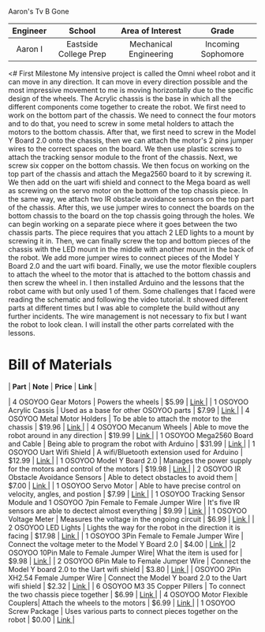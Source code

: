 Aaron's Tv B Gone 
<!---Replace this text with a brief description (2-3 sentences) of your project. This description should draw the reader in and make them interested in what you've built. You can include what the biggest challenges, takeaways, and triumphs from completing the project were. As you complete your portfolio, remember your audience is less familiar than you are with all that your project entails!-->

| **Engineer** | **School** | **Area of Interest** | **Grade** |
|:--:|:--:|:--:|:--:|
| Aaron I | Eastside College Prep | Mechanical Engineering | Incoming Sophomore 

<!---**Replace the BlueStamp logo below with an image of yourself and your completed project. Follow the guide [here](https://tomcam.github.io/least-github-pages/adding-images-github-pages-site.html) if you need help.**

![Headstone Image](logo.svg)-->
  
<!---# Final Milestone
For your final milestone, explain the outcome of your project. Key details to include are:
- What you've accomplished since your previous milestone
- What your biggest challenges and triumphs were at BSE
- A summary of key topics you learned about
- What you hope to learn in the future after everything you've learned at BSE

**Don't forget to replace the text below with the embedding for your milestone video. Go to Youtube, click Share -> Embed, and copy and paste the code to replace what's below.**-->

<!---iframe width="560" height="315" src="https://www.youtube.com/embed/F7M7imOVGug" title="YouTube video player" frameborder="0" allow="accelerometer; autoplay; clipboard-write; encrypted-media; gyroscope; picture-in-picture; web-share" allowfullscreen--><!---/iframe-->

<!---# Second Milestone
For your second milestone, explain what you've worked on since your previous milestone. You can highlight:
- Technical details of what you've accomplished and how they contribute to the final goal
- What has been surprising about the project so far
- Previous challenges you faced that you overcame
- What needs to be completed before your final milestone 

**Don't forget to replace the text below with the embedding for your milestone video. Go to Youtube, click Share -> Embed, and copy and paste the code to replace what's below.**-->

<!---iframe width="560" height="315" src="https://www.youtube.com/embed/y3VAmNlER5Y" title="YouTube video player" frameborder="0" allow="accelerometer; autoplay; clipboard-write; encrypted-media; gyroscope; picture-in-picture; web-share" allowfullscreen--><!---/iframe-->

<# First Milestone
My intensive project is called the Omni wheel robot and it can move in any direction. It can move in every direction possible and the most impressive movement to me is moving horizontally due to the specific design of the wheels. The Acrylic chassis is the base in which all the different components come together to create the robot. We first need to work on the bottom part of the chassis. We need to connect the four motors and to do that, you need to screw in some metal holders to attach the motors to the bottom chassis. After that, we first need to screw in the Model Y Board 2.0 onto the chassis, then we can attach the motor's 2 pins jumper wires to the correct spaces on the board. We then use plastic screws to attach the tracking sensor module to the front of the chassis. Next, we screw six copper on the bottom chassis. We then focus on working on the top part of the chassis and attach the Mega2560 board to it by screwing it. We then add on the uart wifi shield and connect to the Mega board as well as screwing on the servo motor on the bottom of the top chassis piece. In the same way, we attach two IR obstacle avoidance sensors on the top part of the chassis. After this, we use jumper wires to connect the boards on the bottom chassis to the board on the top chassis going through the holes. We can begin working on a separate piece where it goes between the two chassis parts. The piece requires that you attach 2 LED lights to a mount by screwing it in. Then, we can finally screw the top and bottom pieces of the chassis with the LED mount in the middle with another mount in the back of the robot. We add more jumper wires to connect pieces of the Model Y Board 2.0 and the uart wifi board. Finally, we use the motor flexible couplers to attach the wheel to the motor that is attached to the bottom chassis and then screw the wheel in. I then installed Arduino and the lessons that the robot came with but only used 1 of them. Some challenges that I faced were reading the schematic and following the video tutorial. It showed different parts at different times but I was able to complete the build without any further incidents. The wire management is not necessary to fix but I want the robot to look clean. I will install the other parts correlated with the lessons. 


<!---**Don't forget to replace the text below with the embedding for your milestone video. Go to Youtube, click Share -> Embed, and copy and paste the code to replace what's below.**-->

<!---iframe width="560" height="315" src="https://www.youtube.com/embed/CaCazFBhYKs" title="YouTube video player" frameborder="0" allow="accelerometer; autoplay; clipboard-write; encrypted-media; gyroscope; picture-in-picture; web-share" allowfullscreen--><!---/iframe-->

<!---# Schematics 
Here's where you'll put images of your schematics. [Tinkercad](https://www.tinkercad.com/blog/official-guide-to-tinkercad-circuits) and [Fritzing](https://fritzing.org/learning/) are both great resoruces to create professional schematic diagrams, though BSE recommends Tinkercad becuase it can be done easily and for free in the browser.--> 

<!---# Code
Here's where you'll put your code. The syntax below places it into a block of code. Follow the guide [here]([url](https://www.markdownguide.org/extended-syntax/)) to learn how to customize it to your project needs. 

```c++
void setup() {
  // put your setup code here, to run once:
  Serial.begin(9600);
  Serial.println("Hello World!");
}

void loop() {
  // put your main code here, to run repeatedly:

}
```-->

# Bill of Materials
 
| **Part** | **Note** | **Price** | **Link** |

| 4 OSOYOO Gear Motors  | Powers the wheels  | $5.99 | <a href="https://osoyoo.store/collections/parts-for-blue-mecanum-wheel-robotic-car-kit-for-arduino-mega2560-model-2021006601/products/tt-motor-with-wire-and-connection-for-arduino-v2-0-robot-carmodel-2016013200m-1?variant=31648986857583"> Link </a> |
| 1 OSOYOO Acrylic Cassis | Used as a base for other OSOYOO parts | $7.99 | <a href="https://osoyoo.store/collections/parts-for-blue-mecanum-wheel-robotic-car-kit-for-arduino-mega2560-model-2021006601/products/model-2021006600-blue-mecanum-wheel-robotic-car-acrylic-chassis?variant=40715880333423"> Link </a> |
| 4 OSOYOO Metal Motor Holders  | To be able to attach the motor to the chassis | $19.96 | <a href="https://osoyoo.store/collections/parts-for-blue-mecanum-wheel-robotic-car-kit-for-arduino-mega2560-model-2021006601/products/metal-motor-holders-with-screws-for-tt-motor-model-2017010900?variant=32204556206191"> Link </a> |
| 4 OSOYOO Mecanum Wheels | Able to move the robot around in any direction | $19.99 | <a href="https://osoyoo.store/collections/parts-for-blue-mecanum-wheel-robotic-car-kit-for-arduino-mega2560-model-2021006601/products/model-2021006600-blue-mecanum-wheels-60mm?variant=40715901698159"> Link </a> |
| 1 OSOYOO Mega2560 Board and Cable  | Being able to program the robot with Arduino | $31.99 | <a href="https://osoyoo.store/collections/parts-for-blue-mecanum-wheel-robotic-car-kit-for-arduino-mega2560-model-2021006601/products/copy-of-osoyoo-main-board-fully-compatible-with-arduino-mega2560?variant=40878141964399"> Link </a> |
| 1 OSOYOO Uart Wifi Shield | A wifi/Bluetooth extension used for Arduino  | $12.99 | <a href="https://osoyoo.store/collections/parts-for-blue-mecanum-wheel-robotic-car-kit-for-arduino-mega2560-model-2021006601/products/esp8266-wifi-shiled-osoyoo-wifi-internet-of-things-learning-kit-for-arduino-uno?variant=31955252215919"> Link </a> |
| 1 OSOYOO Model Y Board 2.0 | Manages the power supply for the motors and control of the motors | $19.98 | <a href="https://osoyoo.store/collections/parts-for-blue-mecanum-wheel-robotic-car-kit-for-arduino-mega2560-model-2021006601/products/products-model-y-motor-driver-board-for-arduino-robotic-car-kit-model-2021006600?variant=41034891231343"> Link </a> |
| 2 OSOYOO IR Obstacle Avoidance Sensors | Able to detect obstacles to avoid them | $7.00 | <a href="https://osoyoo.store/collections/parts-for-blue-mecanum-wheel-robotic-car-kit-for-arduino-mega2560-model-2021006601/products/ir-obstacle-avoidance-module-for-arduino-v2-0-robot-carmodel-2016000400?variant=31648429015151"> Link </a> |
| 1 OSOYOO Servo Motor | Able to have precise control on velocity, angles, and postion  | $7.99 | <a href="https://osoyoo.store/products/micro-servo-sg90-blue-for-arduino-v2-0-robot-carmodel-lacc200610?variant=31648847560815"> Link </a> |
| 1 OSOYOO Tracking Sensor Module and 1 OSOYOO 7pin Female to Female Jumper Wire | It's five IR sensors are able to dectect almost everything | $9.99 | <a href="https://www.amazon.com/OSOYOO-5-Line-Tracking-Sensor-Female/dp/B091BRVBXD"> Link </a> |
| 1 OSOYOO Voltage Meter | Measures the voltage in the ongoing circuit | $6.99 | <a href="https://osoyoo.store/collections/parts-for-blue-mecanum-wheel-robotic-car-kit-for-arduino-mega2560-model-2021006601/products/voltage-meter-for-arduino-v2-0-robot-carmodel-2017005300?variant=31648871121007"> Link </a> |
| 2 OSOYOO LED Lights | Lights the way for the robot in the direction it is facing  | $17.98 | <a href="https://osoyoo.store/collections/parts-for-blue-mecanum-wheel-robotic-car-kit-for-arduino-mega2560-model-2021006601/products/led-lights-for-blue-mecanum-wheel-robotic-car-kit-for-arduino-mega2560-model-2021006600?variant=40715976474735"> Link </a> |
| 1 OSOYOO 3Pin Female to Female Jumper Wire | Connect the voltage meter to the Model Y Board 2.0 | $4.00 | <a href="https://osoyoo.store/collections/parts-for-osoyoo-model-3-v2-0-robot-learning-kit-model-2020001700/products/3pin-15cm-female-to-female-cable-for-voltage-meter?variant=31930683293807"> Link </a> |
|2 OSOYOO 10Pin Male to Female Jumper Wire| What the item is used for | $9.98 | <a href="https://osoyoo.store/products/copy-of-car-chassis-for-osoyoo-servo-steering-robot-smart-car-for-raspberry-pi-model-2021004700?variant=39853569507439"> Link </a> |
| 2 OSOYOO 6Pin Male to Female Jumper Wire | Connect the Model Y board 2.0 to the Uart wifi shield | $3.80 | <a href="https://osoyoo.store/products/6-pin-male-to-female-cable-for-osoyoo-model-x-model-pi-l298n-motor-driver?variant=31872676135023"> Link </a> |
| OSOYOO 2Pin XH2.54 Female Jumper Wire | Connect the Model Y board 2.0 to the Uart wifi shield | $2.32 | <a href="https://www.elliottelectronicsupply.com/propart-sbcset3.html"> Link </a> |
| 6 OSOYOO M3 35 Copper Pillers | To connect the two chassis piece together | $6.99 | <a href="https://osoyoo.store/collections/parts-for-blue-mecanum-wheel-robotic-car-kit-for-arduino-mega2560-model-2021006601/products/esp8266-wifi-shiled-for-arduino-mecanum-wheel-robot-car-kit?variant=40716889358447"> Link </a> |
| 4 OSOYOO Motor Flexible Couplers| Attach the wheels to the motors | $6.99 | <a href="https://osoyoo.store/collections/parts-for-blue-mecanum-wheel-robotic-car-kit-for-arduino-mega2560-model-2021006601/products/motor-flexible-couplers-for-blue-mecanum-wheel-robotic-car-kit-for-arduino-mega2560-model-2021006600?variant=40715984928879"> Link </a> |
| 1 OSOYOO Screw Package | Uses various parts to connect pieces together on the robot  | $0.00 | <a href="https://osoyoo.store/collections/parts-for-blue-mecanum-wheel-robotic-car-kit-for-arduino-mega2560-model-2021006601/products/screws-package-for-blue-mecanum-wheel-robotic-car-kit-for-arduino-mega2560-model-2021006600?variant=40715999576175"> Link </a> |

<!---# Other Resources/Examples
One of the best parts about Github is that you can view how other people set up their own work. Here are some past BSE portfolios that are awesome examples. You can view how they set up their portfolio, and you can view their index.md files to understand how they implemented different portfolio components.
- [Example 1](https://trashytuber.github.io/YimingJiaBlueStamp/)
- [Example 2](https://sviatil0.github.io/Sviatoslav_BSE/)
- [Example 3](https://arneshkumar.github.io/arneshbluestamp/)

To watch the BSE tutorial on how to create a portfolio, click here.-->
